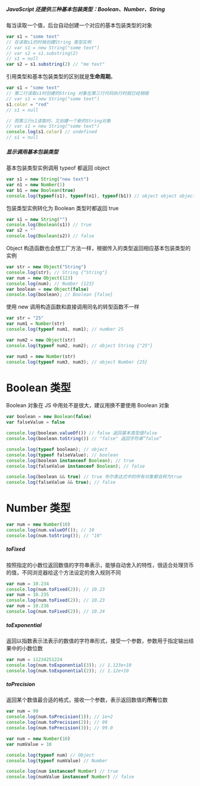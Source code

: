 ##### JavaScript 还提供三种基本包装类型：Boolean、Number、String

每当读取一个值，后台自动创建一个对应的基本包装类型的对象

```JavaScript
var s1 = "some text"
// 在读取s1的时候创建String 类型实例
// var s1 = new String("some text")
// var s2 = s1.substring(2)
// s1 = null
var s2 = s1.substring(2) // "me text"
```

引用类型和基本包装类型的区别就是**生命周期**。

```JavaScript
var s1 = "some text"
// 第二行读取s1时创建的String 对象在第三行代码执行时就已经销毁
// var s1 = new String("some text")
s1.color = "red"
// s1 = null

// 而第三行s1读取时，又创建一个新的String对象
// var s1 = new String("some text")
console.log(s1.color) // undefined
// s1 = null
```

##### 显示调用基本包装类型

基本包装类型实例调用 typeof 都返回 object

```JavaScript
var s1 = new String("new text")
var n1 = new Number(1)
var b1 = new Boolean(true)
console.log(typeof(s1), typeof(n1), typeof(b1)) // object object object
```

包装类型实例转化为 Boolean 类型时都返回 true

```JavaScript
var s1 = new String("")
console.log(Boolean(s1)) // true
var s2 = ""
console.log(Boolean(s2)) // false
```

Object 构造函数也会想工厂方法一样，根据传入的类型返回相应基本包装类型的实例

```JavaScript
var str = new Object("String")
console.log(str); // String {"String"}
var num = new Object(123)
console.log(num); // Number {123}
var boolean = new Object(false)
console.log(boolean); // Boolean {false}
```

使用 new 调用构造函数和直接调用同名的转型函数不一样

```JavaScript
var str = "25"
var num1 = Number(str)
console.log(typeof num1, num1); // number 25

var num2 = new Object(str)
console.log(typeof num2, num2); // object String {"25"}

var num3 = new Number(str)
console.log(typeof num3, num3); // object Number {25}
```

# Boolean 类型

Boolean 对象在 JS 中用处不是很大，建议用换不要使用 Boolean 对象

```JavaScript
var boolean = new Boolean(false)
var falseValue = false

console.log(boolean.valueOf()) // false 返回基本类型值false
console.log(boolean.toString()) // "false" 返回字符串“false”

console.log(typeof boolean); // object
console.log(typeof falseValue); // boolean
console.log(boolean instanceof Boolean); // true
console.log(falseValue instanceof Boolean); // false

console.log(boolean && true) // true 布尔表达式中的所有对象都会转为true
console.log(falseValue && true); // false
```

# Number 类型

```JavaScript
var num = new Number(10)
console.log(num.valueOf()); // 10
console.log(num.toString()); // "10"
```

##### toFixed

按照指定的小数位返回数值的字符串表示，能够自动舍入的特性，很适合处理货币的值，不同浏览器给这个方法设定的舍入规则不同

```JavaScript
var num = 10.234
console.log(num.toFixed(2)); // 10.23
var num = 10.235
console.log(num.toFixed(2)); // 10.23
var num = 10.236
console.log(num.toFixed(2)); // 10.24
```

##### toExponential

返回以指数表示法表示的数值的字符串形式，接受一个参数，参数用于指定输出结果中的小数位数

```JavaScript
var num = 11234251224
console.log(num.toExponential(3)); // 1.123e+10
console.log(num.toExponential(2)); // 1.12e+10
```

##### toPrecision

返回某个数值最合适的格式，接收一个参数，表示返回数值的**所有**位数

```JavaScript
var num = 99
console.log(num.toPrecision(1)); // 1e+2
console.log(num.toPrecision(2)); // 99
console.log(num.toPrecision(3)); // 99.0
```

```JavaScript
var num = new Number(10)
var numValue = 10

console.log(typeof num) // Object
console.log(typeof numValue) // Number

console.log(num instanceof Number) // true
console.log(numValue instanceof Number) // false
```